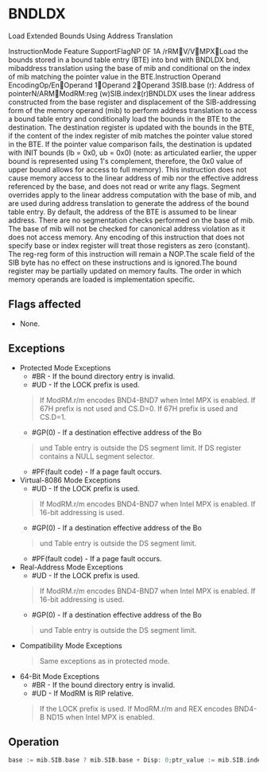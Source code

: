 # BNDLDX

Load Extended Bounds Using Address Translation

InstructionMode Feature SupportFlagNP 0F 1A /rRMV/VMPXLoad the bounds stored in a bound table entry (BTE) into bnd with BNDLDX bnd, mibaddress translation using the base of mib and conditional on the index of mib matching the pointer value in the BTE.Instruction Operand EncodingOp/EnOperand 1Operand 2Operand 3SIB.base (r): Address of pointerN/ARMModRM:reg (w)SIB.index(r)BNDLDX uses the linear address constructed from the base register and displacement of the SIB-addressing form of the memory operand (mib) to perform address translation to access a bound table entry and conditionally load the bounds in the BTE to the destination.
The destination register is updated with the bounds in the BTE, if the content of the index register of mib matches the pointer value stored in the BTE.
If the pointer value comparison fails, the destination is updated with INIT bounds (lb = 0x0, ub = 0x0) (note: as articulated earlier, the upper bound is represented using 1's complement, therefore, the 0x0 value of upper bound allows for access to full memory).
This instruction does not cause memory access to the linear address of mib nor the effective address referenced by the base, and does not read or write any flags.
Segment overrides apply to the linear address computation with the base of mib, and are used during address translation to generate the address of the bound table entry.
By default, the address of the BTE is assumed to be linear address.
There are no segmentation checks performed on the base of mib.
The base of mib will not be checked for canonical address violation as it does not access memory.
Any encoding of this instruction that does not specify base or index register will treat those registers as zero (constant).
The reg-reg form of this instruction will remain a NOP.The scale field of the SIB byte has no effect on these instructions and is ignored.The bound register may be partially updated on memory faults.
The order in which memory operands are loaded is implementation specific.

## Flags affected

- None.

## Exceptions

- Protected Mode Exceptions
  - #BR - If the bound directory entry is invalid.
  - #UD - If the LOCK prefix is used.
  > If ModRM.r/m encodes BND4-BND7 when Intel MPX is enabled.
  > If 67H prefix is not used and CS.D=0.
  > If 67H prefix is used and CS.D=1.
  - #GP(0) - If a destination effective address of the Bo
  > und Table entry is outside the DS segment limit.
  > If DS register contains a NULL segment selector.
  - #PF(fault code) - If a page fault occurs.
- Virtual-8086 Mode Exceptions
  - #UD - If the LOCK prefix is used.
  > If ModRM.r/m encodes BND4-BND7 when Intel MPX is enabled.
  > If 16-bit addressing is used.
  - #GP(0) - If a destination effective address of the Bo
  > und Table entry is outside the DS segment limit.
  - #PF(fault code) - If a page fault occurs.
- Real-Address Mode Exceptions
  - #UD - If the LOCK prefix is used.
  > If ModRM.r/m encodes BND4-BND7 when Intel MPX is enabled.
  > If 16-bit addressing is used.
  - #GP(0) - If a destination effective address of the Bo
  > und Table entry is outside the DS segment limit.
- Compatibility Mode Exceptions
  > Same exceptions as in protected mode.
- 64-Bit Mode Exceptions
  - #BR - If the bound directory entry is invalid.
  - #UD - If ModRM is RIP relative.
  > If the LOCK prefix is used.
  > If ModRM.r/m and REX encodes BND4-B
  > ND15 when Intel MPX is enabled.

## Operation

```C
base := mib.SIB.base ? mib.SIB.base + Disp: 0;ptr_value := mib.SIB.index ? mib.SIB.index : 0;Outside 64-bit ModeA_BDE[31:0] := (Zero_extend32(base[31:12] « 2) + (BNDCFG[31:12] «12 );A_BT[31:0] := LoadFrom(A_BDE );IF A_BT[0] equal 0 ThenBNDSTATUS := A_BDE | 02H; #BR; FI;A_BTE[31:0] := (Zero_extend32(base[11:2] « 4) + (A_BT[31:2] « 2 );Temp_lb[31:0] := LoadFrom(A_BTE);Temp_ub[31:0] := LoadFrom(A_BTE + 4);Temp_ptr[31:0] := LoadFrom(A_BTE + 8);IF Temp_ptr equal ptr_value ThenELSEBND.LB := 0;BND.UB := 0;FI;In 64-bit Mode1A_BDE[63:0] := (Zero_extend64(base[47+MAWA:20] « 3) + (BNDCFG[63:12] «12 );A_BT[63:0] := LoadFrom(A_BDE);IF A_BT[0] equal 0 ThenBNDSTATUS := A_BDE | 02H; #BR; FI;A_BTE[63:0] := (Zero_extend64(base[19:3] « 5) + (A_BT[63:3] « 3 );Temp_lb[63:0] := LoadFrom(A_BTE);Temp_ub[63:0] := LoadFrom(A_BTE + 8);Temp_ptr[63:0] := LoadFrom(A_BTE + 16);IF Temp_ptr equal ptr_value ThenBND.LB := Temp_lb; BND.UB := Temp_ub; ELSEBND.LB := 0;BND.UB := 0;FI;Intel C/C++ Compiler Intrinsic EquivalentBNDLDX: Generated by compiler as needed.
```
